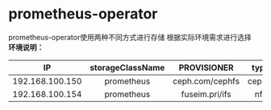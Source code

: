 # prometheus-operator
prometheus-operator使用两种不同方式进行存储
根据实际环境需求进行选择 \
**环境说明：**

| IP| storageClassName|PROVISIONER|type
|:--:|:--:|:--:|:--:|
|192.168.100.150|prometheus|ceph.com/cephfs|cephfs
|192.168.100.154|prometheus|fuseim.pri/ifs|nfs
